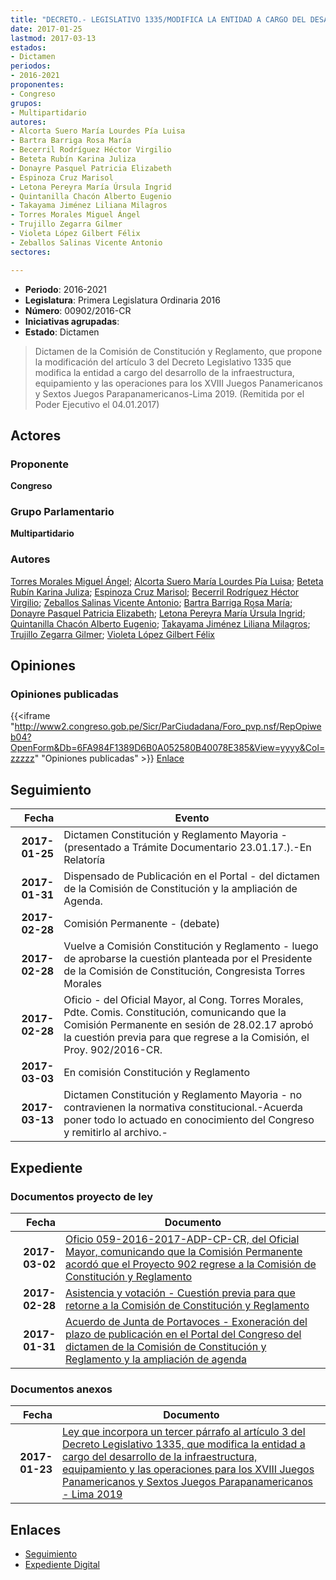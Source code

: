 ```yaml
---
title: "DECRETO.- LEGISLATIVO 1335/MODIFICA LA ENTIDAD A CARGO DEL DESARROLLO DE LA INFRAESTRUCTURA, EQUIPAMIENTO Y LAS OPERACIONES PARA LOS XVIII JUEGOS PANAMERICANOS Y SEXTOS JUEGOS PARAPANAMERICANOS-LIMA 2019"
date: 2017-01-25
lastmod: 2017-03-13
estados:
- Dictamen
periodos:
- 2016-2021
proponentes:
- Congreso
grupos:
- Multipartidario
autores:
- Alcorta Suero María Lourdes Pía Luisa
- Bartra Barriga Rosa María
- Becerril Rodríguez Héctor Virgilio
- Beteta Rubín Karina Juliza
- Donayre Pasquel Patricia Elizabeth
- Espinoza Cruz Marisol
- Letona Pereyra María Úrsula Ingrid
- Quintanilla Chacón Alberto Eugenio
- Takayama Jiménez Liliana Milagros
- Torres Morales Miguel Ángel
- Trujillo Zegarra Gilmer
- Violeta López Gilbert Félix
- Zeballos Salinas Vicente Antonio
sectores:

---
```

- **Periodo**: 2016-2021
- **Legislatura**: Primera Legislatura Ordinaria 2016
- **Número**: 00902/2016-CR
- **Iniciativas agrupadas**: 
- **Estado**: Dictamen

> Dictamen de la Comisión de Constitución y Reglamento, que propone la modificación del artículo 3 del Decreto Legislativo 1335 que modifica la entidad a cargo del desarrollo de la infraestructura, equipamiento y las operaciones para los XVIII Juegos Panamericanos y Sextos Juegos Parapanamericanos-Lima 2019. (Remitida por el Poder Ejecutivo el 04.01.2017)


## Actores

### Proponente

**Congreso**

### Grupo Parlamentario

**Multipartidario**

### Autores

[Torres Morales Miguel Ángel](mailto:mailto:mtorresm@congreso.gob.pe); [Alcorta Suero María Lourdes Pía Luisa](mailto:mailto:lalcorta@congreso.gob.pe); [Beteta Rubín Karina Juliza](mailto:mailto:kbeteta@congreso.gob.pe); [Espinoza Cruz Marisol](mailto:mailto:mespinozac@congreso.gob.pe); [Becerril Rodríguez Héctor Virgilio](mailto:mailto:hbecerril@congreso.gob.pe); [Zeballos Salinas Vicente Antonio](mailto:mailto:vzeballos@congreso.gob.pe); [Bartra Barriga Rosa María](mailto:mailto:rbartra@congreso.gob.pe); [Donayre Pasquel Patricia Elizabeth](mailto:mailto:pdonayre@congreso.gob.pe); [Letona Pereyra María Úrsula Ingrid](mailto:mailto:mletona@congreso.gob.pe); [Quintanilla Chacón Alberto Eugenio](mailto:mailto:aquintanilla@congreso.gob.pe); [Takayama Jiménez Liliana Milagros](mailto:mailto:ltakayama@congreso.gob.pe); [Trujillo Zegarra Gilmer](mailto:mailto:gtrujilloz@congreso.gob.pe); [Violeta López Gilbert Félix](mailto:mailto:gvioleta@congreso.gob.pe)

## Opiniones

### Opiniones publicadas

{{<iframe "http://www2.congreso.gob.pe/Sicr/ParCiudadana/Foro_pvp.nsf/RepOpiweb04?OpenForm&Db=6FA984F1389D6B0A052580B40078E385&View=yyyy&Col=zzzzz" "Opiniones publicadas" >}}
[Enlace](http://www2.congreso.gob.pe/Sicr/ParCiudadana/Foro_pvp.nsf/RepOpiweb04?OpenForm&Db=6FA984F1389D6B0A052580B40078E385&View=yyyy&Col=zzzzz)


## Seguimiento

| Fecha | Evento |
|------:|--------|
| **2017-01-25** | Dictamen Constitución y Reglamento Mayoria - (presentado a Trámite Documentario 23.01.17.).-En Relatoría |
| **2017-01-31** | Dispensado de Publicación en el Portal - del dictamen de la Comisión de Constitución y la ampliación de Agenda. |
| **2017-02-28** | Comisión Permanente - (debate) |
| **2017-02-28** | Vuelve a Comisión Constitución y Reglamento - luego de aprobarse la cuestión planteada por el Presidente de la Comisión de Constitución, Congresista Torres Morales |
| **2017-02-28** | Oficio - del Oficial Mayor, al Cong. Torres Morales, Pdte. Comis. Constitución, comunicando que la Comisión Permanente en sesión de 28.02.17 aprobó la cuestión previa para que regrese a la Comisión, el Proy. 902/2016-CR. |
| **2017-03-03** | En comisión Constitución y Reglamento |
| **2017-03-13** | Dictamen Constitución y Reglamento Mayoria - no contravienen la normativa constitucional.-Acuerda poner todo lo actuado en conocimiento del Congreso y remitirlo al archivo.- |

## Expediente

### Documentos proyecto de ley

| Fecha | Documento |
|------:|-----------|
| **2017-03-02** | [Oficio 059-2016-2017-ADP-CP-CR, del Oficial Mayor, comunicando que la Comisión Permanente acordó que el Proyecto 902 regrese a la Comisión de Constitución y Reglamento](http://www.leyes.congreso.gob.pe/Documentos/2016_2021/Oficios/Oficialia_Mayor/OFICIO-059-2016-2017-ADP-CP-CR.pdf) |
| **2017-02-28** | [Asistencia y votación - Cuestión previa para que retorne a la Comisión de Constitución y Reglamento](http://www.leyes.congreso.gob.pe/Documentos/2016_2021/Asistencia_y_Votacion/Proyectos_de_Ley/AVCP0090220172802.pdf) |
| **2017-01-31** | [Acuerdo de Junta de Portavoces - Exoneración del plazo de publicación en el Portal del Congreso del dictamen de la Comisión de Constitución y Reglamento y la ampliación de agenda](http://www.leyes.congreso.gob.pe/Documentos/2016_2021/Acuerdos/Junta_Portavoces/AJP0090220170131.pdf) |

### Documentos anexos

| Fecha | Documento |
|------:|-----------|
| **2017-01-23** | [Ley que incorpora un tercer párrafo al artículo 3 del Decreto Legislativo 1335, que modifica la entidad a cargo del desarrollo de la infraestructura, equipamiento y las operaciones para los XVIII Juegos Panamericanos y Sextos Juegos Parapanamericanos - Lima 2019](http://www.leyes.congreso.gob.pe/Documentos/2016_2021/Proyectos_de_Ley_y_de_Resoluciones_Legislativas/PL0090220170123..pdf) |

## Enlaces

- [Seguimiento](http://www2.congreso.gob.pe/Sicr/TraDocEstProc/CLProLey2016.nsf/f7fff46988ca05b1052578e100829cc7/5ba4eecc1fb764a6052580b40078b2d7?OpenDocument)
- [Expediente Digital](http://www2.congreso.gob.pe/Sicr/TraDocEstProc/Expvirt_2011.nsf/visbusqptramdoc1621/00902?opendocument)

